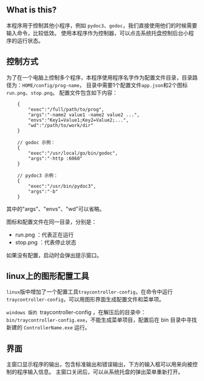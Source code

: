 ## What is this?
本程序用于控制其他小程序，例如 `pydoc3`、`godoc`，我们直接使用他们的时候需要输入命令，比较低效。
使用本程序作为控制器，可以点击系统托盘控制后台小程序的运行状态。

## 控制方式
为了在一个电脑上控制多个程序，本程序使用程序名字作为配置文件目录，目录路径为：`HOME/config/prog-name`，
目录中需要1个配置文件`app.json`和2个图标`run.png`、`stop.png`。
配置文件包含如下内容：

```
	{
		"exec":"/full/path/to/prog",
		"args":"-name2 value1 -name2 value2 ...",
		"envs":"Key1=Value1;Key2=Value2;...",
		"wd":"/path/to/work/dir"
	}
	
	// godoc 示例：
	{
		"exec":"/usr/local/go/bin/godoc",
		"args":"-http :6060"
	}
	
	// pydoc3 示例：
	{
		"exec":"/usr/bin/pydoc3",
		"args":"-b"
	}
```

其中的"args"、"envs"、"wd"可以省略。

图标和配置文件在同一目录，分别是：

- run.png ：代表正在运行
- stop.png ：代表停止状态

如果没有配置，启动时会弹出提示窗口。

## linux上的图形配置工具
`linux`版中增加了一个配置工具`traycontroller-config`，在命令中运行 `traycontroller-config`，可以用图形界面生成配置文件和菜单项。

`windows 版的 `traycontroller-config ，在解压后的目录中： `bin/traycontroller-config.exe`，不能生成菜单项目，配置后在 bin 目录中寻找新建的 `ControllerName.exe` 运行。

## 界面
主窗口显示程序的输出，包含标准输出和错误输出，下方的输入框可以用来向被控制的程序输入信息。
主窗口关闭后，可以从系统托盘的弹出菜单重新打开。
